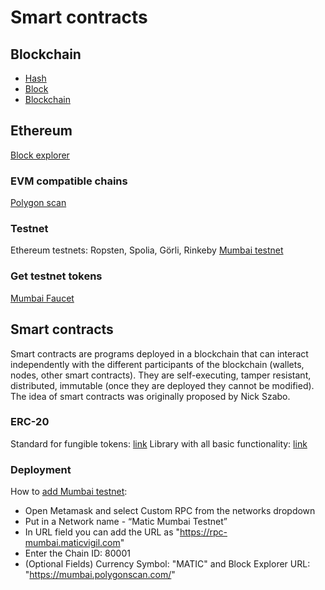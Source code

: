 # Smart contracts

## Blockchain
- [Hash](https://andersbrownworth.com/blockchain/hash)
- [Block](https://andersbrownworth.com/blockchain/block)
- [Blockchain](https://andersbrownworth.com/blockchain/blockchain)

## Ethereum
[Block explorer](https://etherscan.io)

### EVM compatible chains
[Polygon scan](https://polygonscan.com)

### Testnet
Ethereum testnets: Ropsten, Spolia, Görli, Rinkeby
[Mumbai testnet](https://mumbai.polygonscan.com)

###  Get testnet tokens
[Mumbai Faucet](https://faucet.polygon.technology)

## Smart contracts
Smart contracts are programs deployed in a blockchain that can interact independently with
the different participants of the blockchain (wallets, nodes, other smart contracts). They
are self-executing, tamper resistant, distributed, immutable (once they are deployed
they cannot be modified). The idea of smart contracts was originally proposed by Nick
Szabo.

### ERC-20
Standard for fungible tokens: [link](https://ethereum.org/en/developers/docs/standards/tokens/erc-20/)
Library with all basic functionality: [link](https://docs.openzeppelin.com/contracts/2.x/erc20)


### Deployment
How to [add Mumbai testnet](https://docs.polygon.technology/docs/develop/remix/#compile-smart-contract):
- Open Metamask and select Custom RPC from the networks dropdown
- Put in a Network name - “Matic Mumbai Testnet”
- In URL field you can add the URL as "https://rpc-mumbai.maticvigil.com"
- Enter the Chain ID: 80001
- (Optional Fields) Currency Symbol: "MATIC" and Block Explorer URL: "https://mumbai.polygonscan.com/"